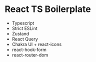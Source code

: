 # React TS Boilerplate
- Typescript
- Strict ESLint
- Zustand
- React Query
- Chakra UI + react-icons
- react-hook-form
- react-router-dom
